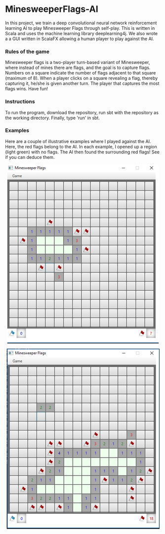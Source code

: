 # MinesweeperFlags-AI

In this project, we train a deep convolutional neural network reinforcement learning AI to play Minesweeper Flags through self-play. This is written in Scala and uses the machine learning library deeplearning4j. We also wrote a a GUI written in ScalaFX allowing a human player to play against the AI.

### Rules of the game
Minesweeper flags is a two-player turn-based variant of Minesweeper, where instead of mines there are flags, and the goal is to capture flags. Numbers on a square indicate the number of flags adjacent to that square (maximum of 8). When a player clicks on a square revealing a flag, thereby capturing it, he/she is given another turn. The player that captures the most flags wins. Have fun!

### Instructions
To run the program, download the repository, run sbt with the repository as the working directory. Finally, type 'run' in sbt.

### Examples
Here are a couple of illustrative examples where I played against the AI. Here, the red flags belong to the AI. In each example, I opened up a region (light green) with no flags. The AI then found the surrounding red flags! See if you can deduce them.


<p align="center">
  <img src="minesweeper2.png?raw=true"/>
</p>

<p align="center">
  <img src="minesweeper1.png?raw=true"/>
</p>
